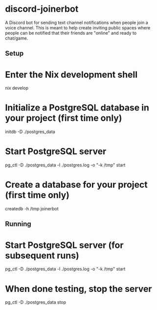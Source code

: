 # discord-joinerbot

A Discord bot for sending text channel notifications when people join a voice channel.
This is meant to help create inviting public spaces where people can be notified that
their friends are "online" and ready to chat/game.

## Setup

# Enter the Nix development shell
nix develop

# Initialize a PostgreSQL database in your project (first time only)
initdb -D ./postgres_data

# Start PostgreSQL server
pg_ctl -D ./postgres_data -l ./postgres.log -o "-k /tmp" start

# Create a database for your project (first time only)
createdb -h /tmp joinerbot

## Running

# Start PostgreSQL server (for subsequent runs)
pg_ctl -D ./postgres_data -l ./postgres.log -o "-k /tmp" start

# When done testing, stop the server
pg_ctl -D ./postgres_data stop

